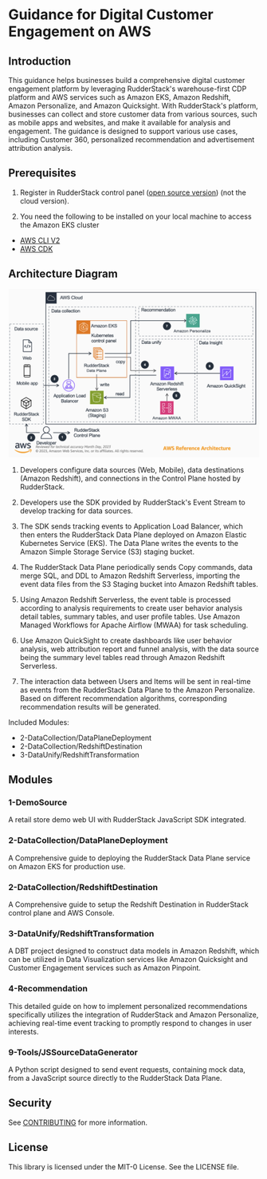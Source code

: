 # Guidance for Digital Customer Engagement on AWS

## Introduction
This guidance helps businesses build a comprehensive digital customer engagement platform by leveraging RudderStack's warehouse-first CDP platform and AWS services such as Amazon EKS, Amazon Redshift, Amazon Personalize, and Amazon Quicksight. With RudderStack's platform, businesses can collect and store customer data from various sources, such as mobile apps and websites, and make it available for analysis and engagement. The guidance is designed to support various use cases, including Customer 360, personalized recommendation and advertisement attribution analysis.


## Prerequisites
1. Register in RudderStack control panel ([open source version](https://app.rudderstack.com/signup?type=opensource)) (not the cloud version).

2. You need the following to be installed on your local machine to access the Amazon EKS cluster
* [AWS CLI V2](https://docs.aws.amazon.com/cli/latest/userguide/install-cliv2.html)
* [AWS CDK](https://docs.aws.amazon.com/cdk/v2/guide/getting_started.html) 

## Architecture Diagram

![Arch for Redshift](./images/arch-redshift.png)
1. Developers configure data sources (Web, Mobile), data destinations (Amazon Redshift), and connections in the Control Plane hosted by RudderStack.

2. Developers use the SDK provided by RudderStack's Event Stream to develop tracking for data sources.

3. The SDK sends tracking events to Application Load Balancer, which then enters the RudderStack Data Plane deployed on Amazon Elastic Kubernetes Service (EKS). The Data Plane writes the events to the Amazon Simple Storage Service (S3) staging bucket.

4. The RudderStack Data Plane periodically sends Copy commands, data merge SQL, and DDL to Amazon Redshift Serverless, importing the event data files from the S3 Staging bucket into Amazon Redshift tables.

5. Using Amazon Redshift Serverless, the event table is processed according to analysis requirements to create user behavior analysis detail tables, summary tables, and user profile tables. Use Amazon Managed Workflows for Apache Airflow (MWAA) for task scheduling.

6. Use Amazon QuickSight to create dashboards like user behavior analysis, web attribution report and funnel analysis, with the data source being the summary level tables read through Amazon Redshift Serverless.

7. The interaction data between Users and Items will be sent in real-time as events from the RudderStack Data Plane to the Amazon Personalize. Based on different recommendation algorithms, corresponding recommendation results will be generated.


Included Modules:
   - 2-DataCollection/DataPlaneDeployment
   - 2-DataCollection/RedshiftDestination
   - 3-DataUnify/RedshiftTransformation

## Modules

### 1-DemoSource

A retail store demo web UI with RudderStack JavaScript SDK integrated.

### 2-DataCollection/DataPlaneDeployment

A Comprehensive guide to deploying the RudderStack Data Plane service on Amazon EKS for production use.

### 2-DataCollection/RedshiftDestination

A Comprehensive guide to setup the Redshift Destination in RudderStack control plane and AWS Console.


### 3-DataUnify/RedshiftTransformation

A DBT project designed to construct data models in Amazon Redshift, which can be utilized in Data Visualization services like Amazon Quicksight and Customer Engagement services such as Amazon Pinpoint.


### 4-Recommendation

This detailed guide on how to implement personalized recommendations specifically utilizes the integration of RudderStack and Amazon Personalize, achieving real-time event tracking to promptly respond to changes in user interests.

### 9-Tools/JSSourceDataGenerator

A Python script designed to send event requests, containing mock data, from a JavaScript source directly to the RudderStack Data Plane.


## Security

See [CONTRIBUTING](CONTRIBUTING.md#security-issue-notifications) for more information.

## License

This library is licensed under the MIT-0 License. See the LICENSE file.

